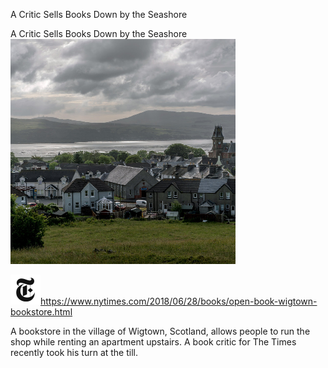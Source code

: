 A Critic Sells Books Down by the Seashore

A Critic Sells Books Down by the Seashore
![](../_resources/0d2bab2cb30b52a162f5302b564435ea.png)

![](../_resources/c1150ebfeac128c095f8daaa06ff4b1f.png)https://www.nytimes.com/2018/06/28/books/open-book-wigtown-bookstore.html

A bookstore in the village of Wigtown, Scotland, allows people to run the shop while renting an apartment upstairs. A book critic for The Times recently took his turn at the till.